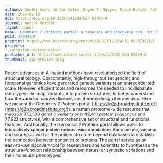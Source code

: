 ```yaml
---
authors: Seulki Kwon, Jordan Safer, Duyen T. Nguyen, David Hoksza, Patrick May, Jeremy A. Arbesfeld, Alan F. Rubin, Arthur J. Campbell, Alex Burgin, Sumaiya Iqbal
date: 2024-09-18
doi: https://doi.org/10.1038/s41592-024-02409-0
journal: Nature Methods
layout: paper
name: 'Genomics 2 Proteins portal: a resource and discovery tool for linking genetic screening outputs to protein sequences and structures'
pmid: 39294369
preprint: https://www.biorxiv.org/content/10.1101/2024.01.02.573913v1
projects:
- Variation Representation
publisher_url: https://www.nature.com/articles/s41592-024-02409-0
thumbnail: g2p-preview.jpeg
---
```

Recent advances in AI-based methods have revolutionized the field of structural biology. Concomitantly, high-throughput sequencing and functional genomics have generated genetic variants at an unprecedented scale. However, efficient tools and resources are needed to link disparate data types—to ‘map’ variants onto protein structures, to better understand how the variation causes disease, and thereby design therapeutics. Here we present the Genomics 2 Proteins portal ([https://g2p.broadinstitute.org/](https://g2p.broadinstitute.org/)): a human proteome-wide resource that maps 20,076,998 genetic variants onto 42,413 protein sequences and 77,923 structures, with a comprehensive set of structural and functional features. Additionally, the Genomics 2 Proteins portal allows users to interactively upload protein residue-wise annotations (for example, variants and scores) as well as the protein structure beyond databases to establish the connection between genomics to proteins. The portal serves as an easy-to-use discovery tool for researchers and scientists to hypothesize the structure–function relationship between natural or synthetic variations and their molecular phenotypes.

